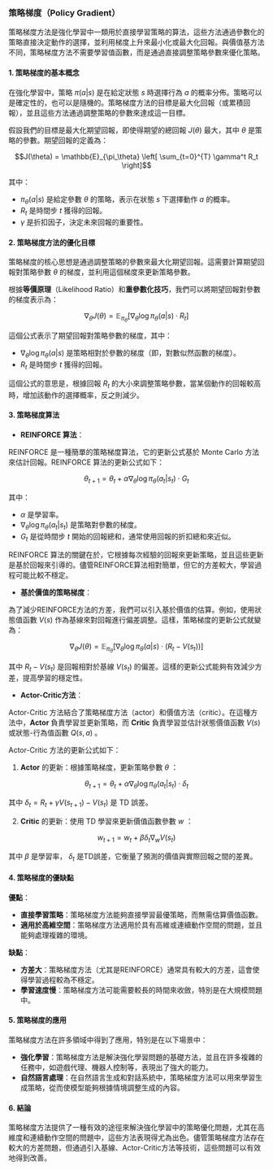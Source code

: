 ### 策略梯度（Policy Gradient）

策略梯度方法是強化學習中一類用於直接學習策略的算法，這些方法通過參數化的策略直接決定動作的選擇，並利用梯度上升來最小化或最大化回報。與價值基方法不同，策略梯度方法不需要學習值函數，而是通過直接調整策略參數來優化策略。

#### 1. 策略梯度的基本概念

在強化學習中，策略  $`\pi(a|s)`$  是在給定狀態  $`s`$  時選擇行為  $`a`$  的概率分佈。策略可以是確定性的，也可以是隨機的。策略梯度方法的目標是最大化回報（或累積回報），並且這些方法通過調整策略的參數來達成這一目標。

假設我們的目標是最大化期望回報，即使得期望的總回報  $`J(\theta)`$  最大，其中  $`\theta`$  是策略的參數。期望回報的定義為：


```math
J(\theta) = \mathbb{E}_{\pi_\theta} \left[ \sum_{t=0}^{T} \gamma^t R_t \right]
```


其中：
-  $`\pi_\theta(a|s)`$  是給定參數  $`\theta`$  的策略，表示在狀態  $`s`$  下選擇動作  $`a`$  的概率。
-  $`R_t`$  是時間步  $`t`$  獲得的回報。
-  $`\gamma`$  是折扣因子，決定未來回報的重要性。

#### 2. 策略梯度方法的優化目標

策略梯度的核心思想是通過調整策略的參數來最大化期望回報。這需要計算期望回報對策略參數  $`\theta`$  的梯度，並利用這個梯度來更新策略參數。

根據**等價原理**（Likelihood Ratio）和**重參數化技巧**，我們可以將期望回報對參數的梯度表示為：


```math
\nabla_\theta J(\theta) = \mathbb{E}_{\pi_\theta} \left[ \nabla_\theta \log \pi_\theta(a|s) \cdot R_t \right]
```


這個公式表示了期望回報對策略參數的梯度，其中：
-  $`\nabla_\theta \log \pi_\theta(a|s)`$  是策略相對於參數的梯度（即，對數似然函數的梯度）。
-  $`R_t`$  是時間步  $`t`$  獲得的回報。

這個公式的意思是，根據回報  $`R_t`$  的大小來調整策略參數，當某個動作的回報較高時，增加該動作的選擇概率，反之則減少。

#### 3. 策略梯度算法

- **REINFORCE 算法**：

REINFORCE 是一種簡單的策略梯度算法，它的更新公式基於 Monte Carlo 方法來估計回報。REINFORCE 算法的更新公式如下：


```math
\theta_{t+1} = \theta_t + \alpha \nabla_\theta \log \pi_\theta(a_t|s_t) \cdot G_t
```


其中：
-  $`\alpha`$  是學習率。
-  $`\nabla_\theta \log \pi_\theta(a_t|s_t)`$  是策略對參數的梯度。
-  $`G_t`$  是從時間步  $`t`$  開始的回報總和，通常使用回報的折扣總和來近似。

REINFORCE 算法的關鍵在於，它根據每次經驗的回報來更新策略，並且這些更新是基於回報來引導的。儘管REINFORCE算法相對簡單，但它的方差較大，學習過程可能比較不穩定。

- **基於價值的策略梯度**：

為了減少REINFORCE方法的方差，我們可以引入基於價值的估算。例如，使用狀態值函數  $`V(s)`$  作為基線來對回報進行偏差調整。這樣，策略梯度的更新公式就變為：


```math
\nabla_\theta J(\theta) = \mathbb{E}_{\pi_\theta} \left[ \nabla_\theta \log \pi_\theta(a|s) \cdot (R_t - V(s_t)) \right]
```


其中  $`R_t - V(s_t)`$  是回報相對於基線  $`V(s_t)`$  的偏差。這樣的更新公式能夠有效減少方差，提高學習的穩定性。

- **Actor-Critic方法**：

Actor-Critic 方法結合了策略梯度方法（actor）和價值方法（critic）。在這種方法中，**Actor** 負責學習並更新策略，而 **Critic** 負責學習並估計狀態價值函數  $`V(s)`$  或狀態-行為值函數  $`Q(s, a)`$ 。

Actor-Critic 方法的更新公式如下：

1. **Actor** 的更新：根據策略梯度，更新策略參數  $`\theta`$ ：
   
```math
\theta_{t+1} = \theta_t + \alpha \nabla_\theta \log \pi_\theta(a_t|s_t) \cdot \delta_t
```

   其中  $`\delta_t = R_t + \gamma V(s_{t+1}) - V(s_t)`$  是 TD 誤差。

2. **Critic** 的更新：使用 TD 學習來更新價值函數參數  $`w`$ ：
   
```math
w_{t+1} = w_t + \beta \delta_t \nabla_w V(s_t)
```


其中  $`\beta`$  是學習率， $`\delta_t`$  是TD誤差，它衡量了預測的價值與實際回報之間的差異。

#### 4. 策略梯度的優缺點

**優點**：
- **直接學習策略**：策略梯度方法能夠直接學習最優策略，而無需估算價值函數。
- **適用於高維空間**：策略梯度方法適用於具有高維或連續動作空間的問題，並且能夠處理複雜的環境。

**缺點**：
- **方差大**：策略梯度方法（尤其是REINFORCE）通常具有較大的方差，這會使得學習過程較為不穩定。
- **學習速度慢**：策略梯度方法可能需要較長的時間來收斂，特別是在大規模問題中。

#### 5. 策略梯度的應用

策略梯度方法在許多領域中得到了應用，特別是在以下場景中：
- **強化學習**：策略梯度方法是解決強化學習問題的基礎方法，並且在許多複雜的任務中，如遊戲代理、機器人控制等，表現出了強大的能力。
- **自然語言處理**：在自然語言生成和對話系統中，策略梯度方法可以用來學習生成策略，從而使模型能夠根據情境調整生成的內容。

#### 6. 結論

策略梯度方法提供了一種有效的途徑來解決強化學習中的策略優化問題，尤其在高維度和連續動作空間的問題中，這些方法表現得尤為出色。儘管策略梯度方法存在較大的方差問題，但通過引入基線、Actor-Critic方法等技術，這些問題可以有效地得到改善。